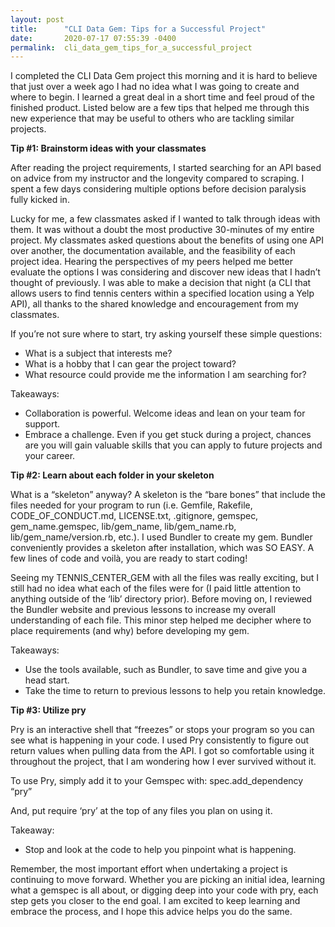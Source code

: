 ```yaml
---
layout: post
title:      "CLI Data Gem: Tips for a Successful Project"
date:       2020-07-17 07:55:39 -0400
permalink:  cli_data_gem_tips_for_a_successful_project
---
```



I completed the CLI Data Gem project this morning and it is hard to believe that just over a week ago I had no idea what I was going to create and where to begin. I learned a great deal in a short time and feel proud of the finished product. Listed below are a few tips that helped me through this new experience that may be useful to others who are tackling similar projects.

**Tip #1: Brainstorm ideas with your classmates** 

After reading the project requirements, I started searching for an API based on advice from my instructor and the longevity compared to scraping. I spent a few days considering multiple options before decision paralysis fully kicked in. 

Lucky for me, a few classmates asked if I wanted to talk through ideas with them. It was without a doubt the most productive 30-minutes of my entire project. My classmates asked questions about the benefits of using one API over another, the documentation available, and the feasibility of each project idea. Hearing the perspectives of my peers helped me better evaluate the options I was considering and discover new ideas that I hadn’t thought of previously. I was able to make a decision that night (a CLI that allows users to find tennis centers within a specified location using a Yelp API), all thanks to the shared knowledge and encouragement from my classmates. 

If you’re not sure where to start, try asking yourself these simple questions:

-	What is a subject that interests me?
-	What is a hobby that I can gear the project toward?
-	What resource could provide me the information I am searching for?

Takeaways: 

* Collaboration is powerful. Welcome ideas and lean on your team for support. 
* Embrace a challenge. Even if you get stuck during a project, chances are you will gain valuable skills that you can apply to future projects and your career. 

**Tip #2: Learn about each folder in your skeleton** 

What is a “skeleton” anyway? A skeleton is the “bare bones” that include the files needed for your program to run (i.e. Gemfile, Rakefile, CODE_OF_CONDUCT.md, LICENSE.txt, .gitignore, gemspec, gem_name.gemspec, lib/gem_name, lib/gem_name.rb, lib/gem_name/version.rb, etc.). I used Bundler to create my gem. Bundler conveniently provides a skeleton after installation, which was SO EASY. A few lines of code and voilà, you are ready to start coding!

Seeing my TENNIS_CENTER_GEM with all the files was really exciting, but I still had no idea what each of the files were for (I paid little attention to anything outside of the ‘lib’ directory prior). Before moving on, I reviewed the Bundler website and previous lessons to increase my overall understanding of each file. This minor step helped me decipher where to place requirements (and why) before developing my gem.

Takeaways: 

* Use the tools available, such as Bundler, to save time and give you a head start. 
* Take the time to return to previous lessons to help you retain knowledge. 
 
**Tip #3: Utilize pry**

Pry is an interactive shell that “freezes” or stops your program so you can see what is happening in your code. I used Pry consistently to figure out return values when pulling data from the API. I got so comfortable using it throughout the project, that I am wondering how I ever survived without it.

To use Pry, simply add it to your Gemspec with: spec.add_dependency “pry”

And, put require ‘pry’ at the top of any files you plan on using it. 

Takeaway: 

* Stop and look at the code to help you pinpoint what is happening. 

Remember, the most important effort when undertaking a project is continuing to move forward. Whether you are picking an initial idea, learning what a gemspec is all about, or digging deep into your code with pry, each step gets you closer to the end goal. I am excited to keep learning and embrace the process, and I hope this advice helps you do the same. 

